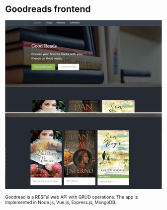 
# Goodreads frontend
<img src="good reads.png">
<img src="good reads_books.png">


Goodread is a RESFul web API with GRUD operations. The app is Implemented in Node.js, Vue.js, Express.js, MongoDB.

